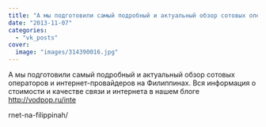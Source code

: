 ```yaml
---
title: "А мы подготовили самый подробный и актуальный обзор сотовых операторов и интернет-провайдеров на Фил..."
date: "2013-11-07"
categories: 
  - "vk_posts"
cover:
  image: "images/314390016.jpg"
---
```


А мы подготовили самый подробный и актуальный обзор сотовых операторов и интернет-провайдеров на Филиппинах. Вся информация о стоимости и качестве связи и интернета в нашем блоге http://vodpop.ru/inte

<!--more--> rnet-na-filippinah/
